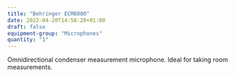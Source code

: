 ```yaml
---
title: "Behringer ECM8000"
date: 2022-04-20T14:58:20+01:00
draft: false
equipment-group: "Microphones"
quantity: "1"
---
```


Omnidirectional condenser measurement microphone. Ideal for taking room measurements.
